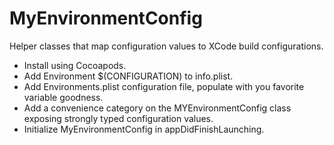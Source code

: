 MyEnvironmentConfig
===================

Helper classes that map configuration values to XCode build configurations. 

- Install using Cocoapods.
- Add Environment $(CONFIGURATION) to info.plist.
- Add Environments.plist configuration file, populate with you favorite variable goodness.
- Add a convenience category on the MYEnvironmentConfig class exposing strongly typed configuration values.
- Initialize MyEnvironmentConfig in appDidFinishLaunching.
